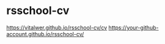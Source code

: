 # rsschool-cv
https://vitalwer.github.io/rsschool-cv/cv
https://your-github-account.github.io/rsschool-cv/
